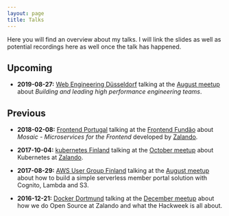 ```yaml
---
layout: page
title: Talks
---
```


Here you will find an overview about my talks. I will link the slides as well as potential recordings here as well once 
the talk has happened. 

## Upcoming

* **2019-08-27:** [Web Engineering Düsseldorf](https://www.meetup.com/Web-Engineering-Duesseldorf/) talking at the [August meetup](https://www.meetup.com/Web-Engineering-Duesseldorf/events/264005060/)
about *Building and leading high performance engineering teams*.

## Previous

* **2018-02-08:** [Frontend Portugal](https://www.meetup.com/frontend-portugal/) talking at the [Frontend Fundão](https://www.meetup.com/frontend-portugal/events/246965880/)
about *Mosaic - Microservices for the Frontend* developed by [Zalando](https://tech.zalando.com).

* **2017-10-04:** [kubernetes Finland](https://www.meetup.com/Kubernetes-Finland/) talking at the [October meetup](https://www.meetup.com/Kubernetes-Finland/events/242096170/)
about Kubernetes at [Zalando](https://tech.zalando.com).

* **2017-08-29:** [AWS User Group Finland](https://www.meetup.com/awsfin/) talking at the [August meetup](https://www.meetup.com/awsfin/events/242350705/) about 
how to build a simple serverless member portal solution with Cognito, Lambda and S3.

* **2016-12-21:** [Docker Dortmund](https://www.meetup.com/Docker-Dortmund/) talking at the [December meetup](https://www.meetup.com/Docker-Dortmund/events/235733043/) about 
how we do Open Source at Zalando and what the Hackweek  is all about.
